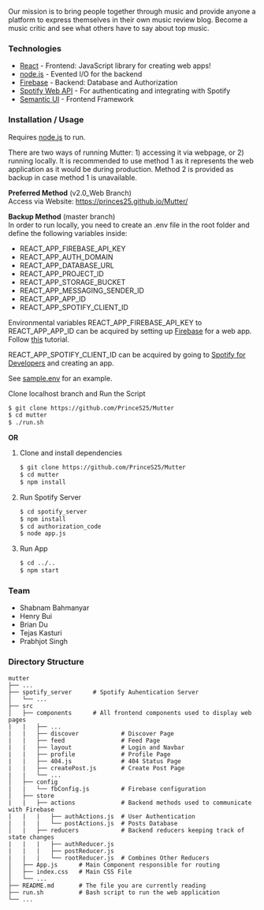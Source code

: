 Our mission is to bring people together through music and provide anyone a platform to express
themselves in their own music review blog. Become a music critic and see what others have to
say about top music.


### Technologies
* [React](https://reactjs.org/) - Frontend: JavaScript library for creating web apps!
* [node.js](http://nodejs.org) - Evented I/O for the backend
* [Firebase](https://firebase.google.com/) - Backend: Database and Authorization
* [Spotify Web API](https://developer.spotify.com/documentation/web-api/) - For authenticating and integrating with Spotify
* [Semantic UI](https://react.semantic-ui.com/) - Frontend Framework


### Installation / Usage
Requires [node.js](https://nodejs.org/) to run.

There are two ways of running Mutter: 1) accessing it via webpage, or 2) running locally.
It is recommended to use method 1 as it represents the web application as it would be during production.
Method 2 is provided as backup in case method 1 is unavailable.

**Preferred Method** (v2.0_Web Branch)\
Access via Website: https://princes25.github.io/Mutter/


**Backup Method** (master branch)\
In order to run locally, you need to create an .env file in the root folder and define the following variables inside:
* REACT_APP_FIREBASE_API_KEY
* REACT_APP_AUTH_DOMAIN
* REACT_APP_DATABASE_URL
* REACT_APP_PROJECT_ID
* REACT_APP_STORAGE_BUCKET
* REACT_APP_MESSAGING_SENDER_ID
* REACT_APP_APP_ID
* REACT_APP_SPOTIFY_CLIENT_ID

Environmental variables REACT_APP_FIREBASE_API_KEY to REACT_APP_APP_ID can be acquired by setting up [Firebase](https://console.firebase.google.com/) for a web app. Follow [this](https://www.robinwieruch.de/firebase-tutorial) tutorial.

REACT_APP_SPOTIFY_CLIENT_ID can be acquired by going to [Spotify for Developers](https://developer.spotify.com/dashboard) and creating an app.

See [sample.env](https://github.com/PrinceS25/Mutter/blob/master/sample.env) for an example.

Clone localhost branch and Run the Script
```sh
$ git clone https://github.com/PrinceS25/Mutter
$ cd mutter
$ ./run.sh
```

**OR**

1) Clone and install dependencies
    ```sh
    $ git clone https://github.com/PrinceS25/Mutter
    $ cd mutter
    $ npm install
    ```

2) Run Spotify Server
    ```sh
    $ cd spotify_server
    $ npm install
    $ cd authorization_code
    $ node app.js
    ```

3) Run App
    ```sh
    $ cd ../..
    $ npm start
    ```


### Team
* Shabnam Bahmanyar
* Henry Bui
* Brian Du
* Tejas Kasturi
* Prabhjot Singh


### Directory Structure
    mutter
    ├── ...
    ├── spotify_server      # Spotify Auhentication Server
    │   └── ...
    ├── src
    │   ├── components      # All frontend components used to display web pages 
    |   |   ├── ...
    |   |   ├── discover            # Discover Page
    |   |   ├── feed                # Feed Page
    |   |   ├── layout              # Login and Navbar
    |   |   ├── profile             # Profile Page
    |   |   ├── 404.js              # 404 Status Page 
    |   |   ├── createPost.js       # Create Post Page
    |   |   └── ...
    │   ├── config
    |   |   └── fbConfig.js         # Firebase configuration
    │   ├── store
    |   |   ├── actions             # Backend methods used to communicate with Firebase
    |   |   |   ├── authActions.js  # User Authentication
    |   |   |   └── postActions.js  # Posts Database
    │   |   ├── reducers            # Backend reducers keeping track of state changes
    |   |   |   ├── authReducer.js  
    |   |   |   ├── postReducer.js 
    |   |   |   └── rootReducer.js  # Combines Other Reducers
    │   ├── App.js      # Main Component responsible for routing
    │   ├── index.css   # Main CSS File
    │   └── ...
    ├── README.md       # The file you are currently reading
    ├── run.sh          # Bash script to run the web application
    └── ...
